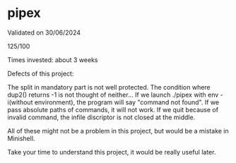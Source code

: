 # pipex

Validated on 30/06/2024

125/100

Times invested: about 3 weeks

Defects of this project: 

The split in mandatory part is not well protected. The condition where dup2() returns -1 is not thought of neither... If we launch ./pipex with env -i(without environment), the program will say "command not found". If we pass absolute paths of commands, it will not work. If we quit because of invalid command, the infile discriptor is not closed at the middle.

All of these might not be a problem in this project, but would be a mistake in Minishell.

Take your time to understand this project, it would be really useful later.
